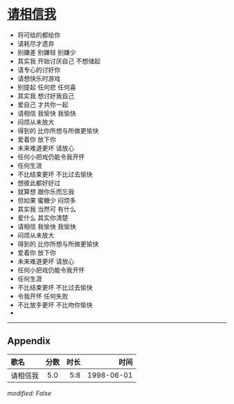 # [请相信我](https://music.163.com/song?id=26075148)

* 将可给的都给你
* 请耗尽才遗弃
* 别嫌差 别嫌轻 别嫌少
* 其实我 开始讨厌自己 不想储起
* 请专心的讨好你
* 请想快乐时游戏
* 别提起 任何悲 任何喜
* 其实我 想讨好我自己
* 爱自己 才共你一起
* 请相信 我愉快 我愉快
* 闷烦从未放大
* 得到的 比你所想与所做更愉快
* 爱着你 放下你
* 未来难道更坏 请放心
* 任何小把戏仍能令我开怀
* 任何生涯
* 不比结束更坏 不比过去愉快
* 想彼此都好好过
* 就算想 跟你乐而忘我
* 但如果 蜜糖少 闷烦多
* 其实我 当然可 有什么
* 爱什么 其实你清楚
* 请相信 我愉快 我愉快
* 闷烦从未放大
* 得到的 比你所想与所做更愉快
* 爱着你 放下你
* 未来难道更坏 请放心
* 任何小把戏仍能令我开怀
* 任何生涯
* 不比结束更坏 不比过去愉快
* 令我开怀 任何失败
* 不比放手更坏 不比吻你愉快
* 


---

## Appendix

|歌名|分数|时长|时间|
|:---|:---:|---:|---:|
|请相信我|5.0|5:8|1998-06-01

*modified: False*